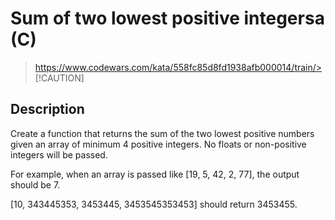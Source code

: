 # Sum of two lowest positive integersa (C)

> https://www.codewars.com/kata/558fc85d8fd1938afb000014/train/> [!CAUTION]

## Description

Create a function that returns the sum of the two lowest positive numbers given an array of minimum 4 positive integers. No floats or non-positive integers will be passed.

For example, when an array is passed like [19, 5, 42, 2, 77], the output should be 7.

[10, 343445353, 3453445, 3453545353453] should return 3453455.

